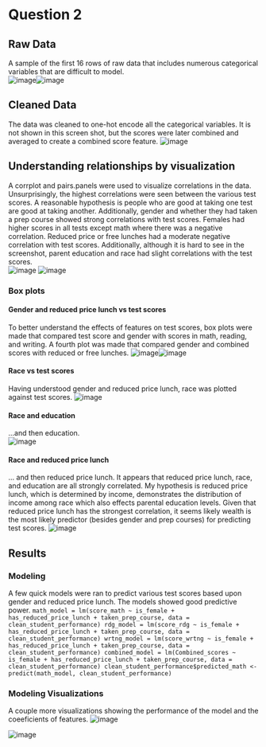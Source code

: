 # Question 2
##  Raw Data
A sample of the first 16 rows of raw data that includes numerous categorical variables that are difficult to model.  
![image](https://github.com/Luke-J-Miller/CS5530/assets/111100132/c3c846a1-94cb-4f5d-a6af-ccbfc665c06a)![image](https://github.com/Luke-J-Miller/CS5530/assets/111100132/d13e1f5a-1d3a-46e5-9da9-43e092240a86)  
## Cleaned Data
The data was cleaned to one-hot encode all the categorical variables.  It is not shown in this screen shot, but the scores were later combined and averaged to create a combined score feature.
![image](https://github.com/Luke-J-Miller/CS5530/assets/111100132/5c27084f-250d-4b65-bf2e-af6974b1e3c8)  
## Understanding relationships by visualization  
A corrplot and pairs.panels were used to visualize correlations in the data.  Unsurprisingly, the highest correlations were seen between the various test scores.  A reasonable hypothesis is people who are good at taking one test are good at taking another.  Additionally, gender and whether they had taken a prep course showed strong correlations with test scores.  Females had higher scores in all tests except math where there was a negative correlation.  Reduced price or free lunches had a moderate negative correlation with test scores.  Additionally, although it is hard to see in the screenshot, parent education and race had slight correlations with the test scores.  
![image](https://github.com/Luke-J-Miller/CS5530/assets/111100132/50625f89-108e-4e1a-ac0d-b21bc72d00c0)
![image](https://github.com/Luke-J-Miller/CS5530/assets/111100132/c8bbc6fb-d5e9-4f1f-a2a4-92007a42df0f)  
### Box plots
#### Gender and reduced price lunch vs test scores
To better understand the effects of features on test scores, box plots were made that compared test score and gender with scores in math, reading, and writing.  A fourth plot was made that compared gender and combined scores with reduced or free lunches.
![image](https://github.com/Luke-J-Miller/CS5530/assets/111100132/a409729c-18fc-4fe8-b6e9-c5910b2d12a2)![image](https://github.com/Luke-J-Miller/CS5530/assets/111100132/f434e885-ded8-41c5-b9c0-67e22b95eaad)  
#### Race vs test scores
Having understood gender and reduced price lunch, race was plotted against test scores.
![image](https://github.com/Luke-J-Miller/CS5530/assets/111100132/ae9759a9-58f0-4df6-b116-24752dae2a33)  
#### Race and education
...and then education.  
![image](https://github.com/Luke-J-Miller/CS5530/assets/111100132/8c096611-0969-44b1-a8a6-73cc6f1650f7)  
#### Race and reduced price lunch  
... and then reduced price lunch.  It appears that reduced price lunch, race, and education are all strongly correlated.  My hypothesis is reduced price lunch, which is determined by income, demonstrates the distribution of income among race which also effects parental education levels.  Given that reduced price lunch has the strongest correlation, it seems likely wealth is the most likely predictor (besides gender and prep courses) for predicting test scores.
![image](https://github.com/Luke-J-Miller/CS5530/assets/111100132/870c3bf3-27bc-4abc-b511-5a594ab16d03)  
## Results
### Modeling
A few quick models were ran to predict various test scores based upon gender and reduced price lunch.  The models showed good predictive power.
`math_model = lm(score_math ~ is_female + has_reduced_price_lunch + taken_prep_course, data = clean_student_performance)
rdg_model = lm(score_rdg ~ is_female + has_reduced_price_lunch + taken_prep_course, data = clean_student_performance)
wrtng_model = lm(score_wrtng ~ is_female + has_reduced_price_lunch + taken_prep_course, data = clean_student_performance)
combined_model = lm(Combined_scores ~ is_female + has_reduced_price_lunch + taken_prep_course, data = clean_student_performance)
clean_student_performance$predicted_math <- predict(math_model, clean_student_performance)`  
### Modeling Visualizations  
A couple more visualizations showing the performance of the model and the coeeficients of features.
![image](https://github.com/Luke-J-Miller/CS5530/assets/111100132/63011d74-ea52-4897-8786-3a30eb490e37)

![image](https://github.com/Luke-J-Miller/CS5530/assets/111100132/b47f24fd-d731-41ae-8f81-9f9ed17e856d)
